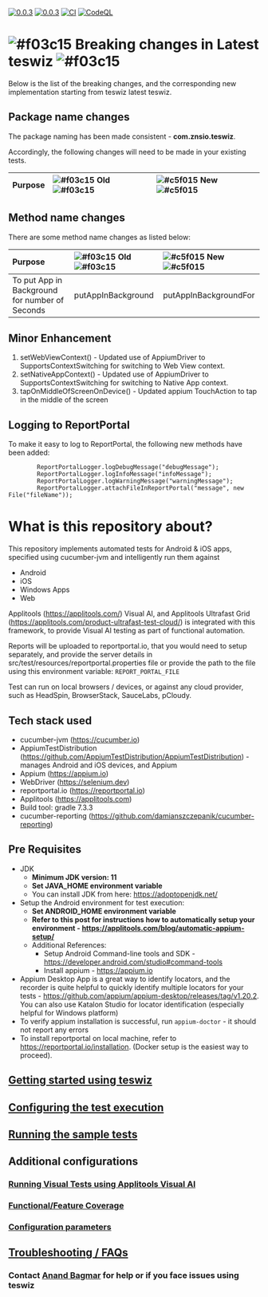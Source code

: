[![0.0.3](https://jitpack.io/v/znsio/teswiz.svg)](https://jitpack.io/#znsio/teswiz)
[![0.0.3](https://jitci.com/gh/znsio/teswiz/svg)](https://jitci.com/gh/znsio/teswiz)
[![CI](https://github.com/znsio/teswiz/actions/workflows/CI.yml/badge.svg)](https://github.com/znsio/teswiz/actions/workflows/CI.yml)
[![CodeQL](https://github.com/znsio/teswiz/actions/workflows/codeql-analysis.yml/badge.svg)](https://github.com/znsio/teswiz/actions/workflows/codeql-analysis.yml)

# ![#f03c15](https://placehold.co/15x15/f03c15/f03c15.png) Breaking changes in Latest teswiz ![#f03c15](https://placehold.co/15x15/f03c15/f03c15.png)

Below is the list of the breaking changes, and the corresponding new implementation starting from teswiz latest teswiz.

## Package name changes

The package naming has been made consistent - **com.znsio.teswiz**.

Accordingly, the following changes will need to be made in your existing tests.

| Purpose | ![#f03c15](https://placehold.co/15x15/f03c15/f03c15.png) Old ![#f03c15](https://placehold.co/15x15/f03c15/f03c15.png) | ![#c5f015](https://placehold.co/15x15/c5f015/c5f015.png) New ![#c5f015](https://placehold.co/15x15/c5f015/c5f015.png) |
|:--------|:----------------------------------------------------------------------------------------------------------------------|:----------------------------------------------------------------------------------------------------------------------|

## Method name changes

There are some method name changes as listed below:

| Purpose                                        | ![#f03c15](https://placehold.co/15x15/f03c15/f03c15.png) Old ![#f03c15](https://placehold.co/15x15/f03c15/f03c15.png) | ![#c5f015](https://placehold.co/15x15/c5f015/c5f015.png) New ![#c5f015](https://placehold.co/15x15/c5f015/c5f015.png) |
|:-----------------------------------------------|:----------------------------------------------------------------------------------------------------------------------|:----------------------------------------------------------------------------------------------------------------------|
| To put App in Background for number of Seconds |    putAppInBackground                                                                                                                   | putAppInBackgroundFor                                                                                                 |

## Minor Enhancement

1. setWebViewContext() - Updated use of AppiumDriver to SupportsContextSwitching for switching to Web View context.
2. setNativeAppContext() - Updated use of AppiumDriver to SupportsContextSwitching for switching to Native App
   context.
3. tapOnMiddleOfScreenOnDevice() - Updated appium TouchAction to tap in the middle of the screen


## Logging to ReportPortal

To make it easy to log to ReportPortal, the following new methods have been added:

```
        ReportPortalLogger.logDebugMessage("debugMessage");
        ReportPortalLogger.logInfoMessage("infoMessage");
        ReportPortalLogger.logWarningMessage("warningMessage");
        ReportPortalLogger.attachFileInReportPortal("message", new File("fileName"));
```

[//]: # (```mermaid)

[//]: # (flowchart TD)

[//]: # (  id1[allDrivers.createDriverFor&#40;...&#41;]--has changed to---id2&#40;[Drivers.createDriverFor&#40;...&#41;]&#41;)

[//]: # (  style id1 fill:#f9f)

[//]: # (  style id2 fill:#bbf)

[//]: # (```)

[//]: # ()

[//]: # (```mermaid)

[//]: # (flowchart LR)

[//]: # (  [Runner.platform]--is now changed to---id2&#40;Runner.getPlatform&#40;&#41;&#41;;)

[//]: # (  style id1 fill:#f9f)

[//]: # (  style id2 fill:#bbf)

[//]: # (```)

[//]: # (```mermaid)

[//]: # (flowchart LR;)

[//]: # (  [Runner.platform] -->|is now changed to| [Runner.getPlatform&#40;&#41;])

[//]: # (  style id1 fill:#f9f)

[//]: # (  style id2 fill:#bbf)

[//]: # (```)

# What is this repository about?

This repository implements automated tests for Android & iOS apps, specified using cucumber-jvm and intelligently run
them against

* Android
* iOS
* Windows Apps
* Web

Applitools (https://applitools.com/) Visual AI, and Applitools Ultrafast Grid (https://applitools.com/product-ultrafast-test-cloud/) is integrated with this framework, to provide
Visual AI testing as part of functional automation.

Reports will be uploaded to reportportal.io, that you would need to setup separately, and provide the server details in
src/test/resources/reportportal.properties file or provide the path to the file using this environment
variable: `REPORT_PORTAL_FILE`

Test can run on local browsers / devices, or against any cloud provider, such as HeadSpin, BrowserStack, SauceLabs, pCloudy.

## Tech stack used

* cucumber-jvm (https://cucumber.io)
* AppiumTestDistribution (https://github.com/AppiumTestDistribution/AppiumTestDistribution) -manages Android and iOS
  devices, and Appium
* Appium (https://appium.io)
* WebDriver (https://selenium.dev)
* reportportal.io (https://reportportal.io)
* Applitools (https://applitools.com)
* Build tool: gradle 7.3.3
* cucumber-reporting (https://github.com/damianszczepanik/cucumber-reporting)

## Pre Requisites
* JDK
  * **Minimum JDK version: 11**
  * **Set JAVA_HOME environment variable**
  * You can install JDK from here: https://adoptopenjdk.net/
* Setup the Android environment for test execution:
  * **Set ANDROID_HOME environment variable**
  * **Refer to this post for instructions how to automatically setup your environment - https://applitools.com/blog/automatic-appium-setup/**
  * Additional References:
    * Setup Android Command-line tools and SDK - https://developer.android.com/studio#command-tools
    * Install appium - https://appium.io
* Appium Desktop App is a great way to identify locators, and the recorder is quite helpful to quickly identify multiple
  locators for your tests - https://github.com/appium/appium-desktop/releases/tag/v1.20.2. You can also use Katalon
  Studio for locator identification (especially helpful for Windows platform)
* To verify appium installation is successful, run
  `appium-doctor` - it should not report any errors
* To install reportportal on local machine, refer to https://reportportal.io/installation. (Docker setup is the easiest way to proceed).


## [Getting started using teswiz](docs/GettingStartedUsingTeswiz-README.md)

## [Configuring the test execution](docs/ConfiguringTestExecution-README.md)

## [Running the sample tests](docs/SampleTests-README.md)

## Additional configurations

### [Running Visual Tests using Applitools Visual AI](docs/RunningVisualTests-README.md)

### [Functional/Feature Coverage](docs/FeatureCoverage-README.md)

### [Configuration parameters](docs/ConfigurationParameters-README.md)

## [Troubleshooting / FAQs](docs/FAQs-README.md)

### Contact [Anand Bagmar](https://twitter.com/BagmarAnand) for help or if you face issues using teswiz